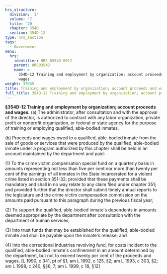```yaml
---
hrs_structure:
  division: '1'
  volume: '7'
  title: '20'
  chapter: 354D
  section: 354D-12
type: hrs_section
tags:
  - Government
menu:
  hrs:
    identifier: HRS_0354D-0012
    parent: HRS0354D
    name: >-
      354D-12 Training and employment by organization; account proceeds and
      wages
weight: 37065
title: Training and employment by organization; account proceeds and wages
full_title: 354D-12 Training and employment by organization; account proceeds and wages
---
```

**§354D-12 Training and employment by organization; account proceeds and wages.** (a) The administrator, after consultation and with the approval of the director, is authorized to contract with any labor organization, private profit or nonprofit organization, or federal or state agency for the purpose of training or employing qualified, able-bodied inmates.

(b) Proceeds and wages owed to a qualified, able-bodied inmate from the sale of goods or services that were produced by the qualified, able-bodied inmate under a program authorized by this chapter shall be held in an account maintained by the department and paid:

(1) To the crime victim compensation special fund on a quarterly basis in amounts representing not less than five per cent nor more than twenty per cent of the earnings of all inmates in the State incarcerated for a violent crime listed in section 351-32; provided that these payments shall be mandatory and shall in no way relate to any claim filed under chapter 351; and provided further that the director shall submit timely annual reports to the legislature and the crime victim compensation commission on the amounts paid pursuant to this paragraph during the previous fiscal year;

(2) To support the qualified, able-bodied inmate's dependents in amounts deemed appropriate by the department after consultation with the department of human services;

(3) Into trust funds that may be established for the qualified, able-bodied inmate and shall be payable upon the inmate's release; and

(4) Into the correctional industries revolving fund, for costs incident to the qualified, able-bodied inmate's confinement in an amount determined by the department, but not to exceed twenty per cent of the proceeds and wages. [L 1990, c 341, pt of §1; am L 1992, c 125, §2; am L 1993, c 303, §2; am L 1998, c 240, §§6, 7; am L 1999, c 18, §12]